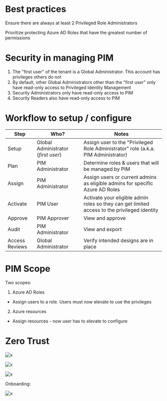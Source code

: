 # Best practices

Ensure there are always at least 2 Privileged Role Administrators

Prioritize protecting Azure AD Roles that have the greatest number of permissions

# Security in managing PIM
1. The "first user" of the tenant is a Global Administrator. This account has privileges others do not
2. By default, other Global Administrators other than the "first user" only have read-only access to Privileged Identity Management
3. Security Administrators only have read-only access to PIM
4. Security Readers also have read-only access to PIM

# Workflow to setup / configure

|  Step | Who?  |  Notes |
|---|---|---|
| Setup | Global Administrator (*first user*) | Assign user to the "Privileged Role Administrator" role (a.k.a. PIM Administrator) |
| Plan  | PIM Administrator  |  Determine roles & users that will be managed by PIM |
| Assign  |  PIM Administrator |  Assign users or current admins as eligible admins for specific Azure AD Roles |
| Activate | PIM User  |  Activate your eligible admin roles so they can get limited access to the privileged identity |
|  Approve |  PIM Approver |  View and approve |
| Audit  | PIM Administrator  |  View and export |
| Access Reviews  | Global Administrator  |  Verify intended designs are in place |

# PIM Scope

Two scopes:
1. Azure AD Roles 
  - Assign users to a role. Users must now elevate to use the privileges
  
2. Azure resources
  - Assign resources - now user has to elevate to configure

# Zero Trust 

![x](https://i.imgur.com/DmPp5xp.png)

![x](https://i.imgur.com/qpCaeXj.png)

![x](https://i.imgur.com/82PTqRI.png)

Onboarding:

![x](https://i.imgur.com/9FNVppB.png)
